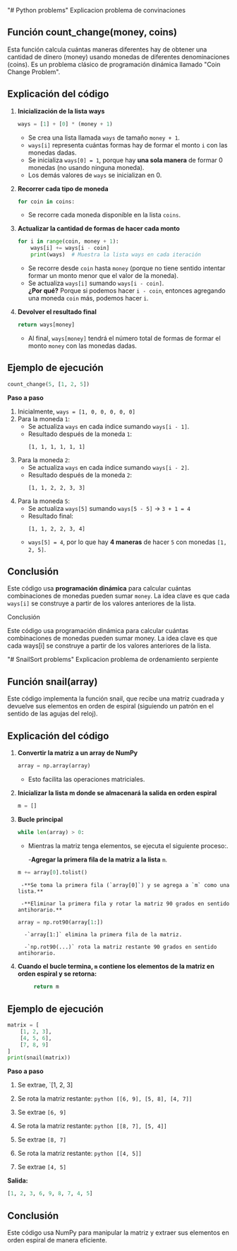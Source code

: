 "# Python problems" 
Explicacion problema  de convinaciones

Función count_change(money, coins)
-----------------------------------
Esta función calcula cuántas maneras diferentes hay de obtener una cantidad de dinero (money) usando monedas de diferentes denominaciones (coins). Es un problema clásico de programación dinámica llamado "Coin Change Problem".

Explicación del código
-------------------------
1. **Inicialización de la lista ways**  
   ```python
   ways = [1] + [0] * (money + 1)
   ```
   - Se crea una lista llamada `ways` de tamaño `money + 1`.
   - `ways[i]` representa cuántas formas hay de formar el monto `i` con las monedas dadas.
   - Se inicializa `ways[0] = 1`, porque hay **una sola manera** de formar 0 monedas (no usando ninguna moneda).
   - Los demás valores de `ways` se inicializan en 0.

2. **Recorrer cada tipo de moneda**  
   ```python
   for coin in coins:
   ```
   - Se recorre cada moneda disponible en la lista `coins`.

3. **Actualizar la cantidad de formas de hacer cada monto**  
   ```python
   for i in range(coin, money + 1):
       ways[i] += ways[i - coin]
       print(ways)  # Muestra la lista ways en cada iteración
   ```
   - Se recorre desde `coin` hasta `money` (porque no tiene sentido intentar formar un monto menor que el valor de la moneda).
   - Se actualiza `ways[i]` sumando `ways[i - coin]`.  
     **¿Por qué?** Porque si podemos hacer `i - coin`, entonces agregando una moneda `coin` más, podemos hacer `i`.

4. **Devolver el resultado final**  
   ```python
   return ways[money]
   ```
   - Al final, `ways[money]` tendrá el número total de formas de formar el monto `money` con las monedas dadas.

Ejemplo de ejecución
---------------------
```python
count_change(5, [1, 2, 5])
```
**Paso a paso**
1. Inicialmente, `ways = [1, 0, 0, 0, 0, 0]`
2. Para la moneda `1`:
   - Se actualiza `ways` en cada índice sumando `ways[i - 1]`.
   - Resultado después de la moneda `1`:  
     ```
     [1, 1, 1, 1, 1, 1]
     ```
3. Para la moneda `2`:
   - Se actualiza `ways` en cada índice sumando `ways[i - 2]`.
   - Resultado después de la moneda `2`:  
     ```
     [1, 1, 2, 2, 3, 3]
     ```
4. Para la moneda `5`:
   - Se actualiza `ways[5]` sumando `ways[5 - 5]` → `3 + 1 = 4`
   - Resultado final:  
     ```
     [1, 1, 2, 2, 3, 4]
     ```
   - `ways[5] = 4`, por lo que hay **4 maneras** de hacer `5` con monedas `[1, 2, 5]`.

Conclusión
----------
Este código usa **programación dinámica** para calcular cuántas combinaciones de monedas pueden sumar `money`. La idea clave es que cada `ways[i]` se construye a partir de los valores anteriores de la lista.

Conclusión

Este código usa programación dinámica para calcular cuántas combinaciones de monedas pueden sumar money. La idea clave es que cada ways[i] se construye a partir de los valores anteriores de la lista.



"# SnailSort problems" 
Explicacion problema  de ordenamiento serpiente

Función snail(array)
-----------------------------------
Este código implementa la función snail, que recibe una matriz cuadrada y devuelve sus elementos en orden de espiral (siguiendo un patrón en el sentido de las agujas del reloj).

Explicación del código
-------------------------
1. **Convertir la matriz a un array de NumPy**  
   ```python
   array = np.array(array)
   ```
   - Esto facilita las operaciones matriciales.
   
2. **Inicializar la lista m donde se almacenará la salida en orden espiral**  
   ```python
   m = []
   ```
   
3. **Bucle principal**  
   ```python
   while len(array) > 0:
   ```
   - Mientras la matriz tenga elementos, se ejecuta el siguiente proceso:.
   
        -**Agregar la primera fila de la matriz a la lista**    `m`.
   ```python
   m += array[0].tolist()
   ```
			
		-**Se toma la primera fila (`array[0]`) y se agrega a `m` como una lista.**
		 
        -**Eliminar la primera fila y rotar la matriz 90 grados en sentido antihorario.**
	 
   ```python
   array = np.rot90(array[1:])
   ```
   
		 -`array[1:]` elimina la primera fila de la matriz.
		 
         -`np.rot90(...)` rota la matriz restante 90 grados en sentido antihorario.
		 
4. **Cuando el bucle termina, `m` contiene los elementos de la matriz en orden espiral y se retorna:**  

   ```python
		return m
   ```

Ejemplo de ejecución
---------------------
```python
matrix = [
    [1, 2, 3],
    [4, 5, 6],
    [7, 8, 9]
]
print(snail(matrix))
```
**Paso a paso**
1. Se extrae, `[1, 2, 3]
2. Se rota la matriz restante:
		```python
		[[6, 9],
		 [5, 8],
		 [4, 7]]
		```

3. Se extrae `[6, 9]`

4. Se rota la matriz restante:
		```python
			[[8, 7],
			 [5, 4]]
		```
5. Se extrae `[8, 7]`

6. Se rota la matriz restante:
		```python
			[[4, 5]]
		```

5. Se extrae `[4, 5]`

**Salida:**
```python
[1, 2, 3, 6, 9, 8, 7, 4, 5]
```
Conclusión
----------
Este código usa NumPy para manipular la matriz y extraer sus elementos en orden espiral de manera eficiente.